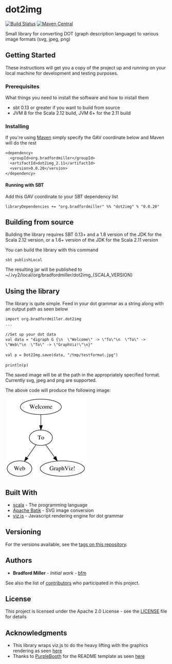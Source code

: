 # dot2img

[![Build Status](https://travis-ci.org/bmiller1009/dot2img.svg?branch=master)](https://travis-ci.org/bmiller1009/dot2img)
[![Maven Central](https://maven-badges.herokuapp.com/maven-central/org.bradfordmiller/dot2img_2.12/badge.svg)](https://maven-badges.herokuapp.com/maven-central/org.bradfordmiller/dot2img_2.12)

Small library for converting DOT (graph description language) to various image formats (svg, jpeg, png)

## Getting Started

These instructions will get you a copy of the project up and running on your local machine for development and testing purposes.

### Prerequisites

What things you need to install the software and how to install them

* sbt 0.13 or greater if you want to build from source
* JVM 8 for the Scala 2.12 build, JVM 6+ for the 2.11 build

### Installing

If you're using [Maven](maven.apache.org) simply specify the GAV coordinate below and Maven will do the rest

```
<dependency>
  <groupId>org.bradfordmiller</groupId>
  <artifactId>dot2img_2.11</artifactId>
  <version>0.0.20</version>
</dependency>
```

#### Running with SBT

Add this GAV coordinate to your SBT dependency list

```
libraryDependencies += "org.bradfordmiller" %% "dot2img" % "0.0.20"
```

## Building from source

Building the library requires SBT 0.13+ and a 1.8 version of the JDK for the Scala 2.12 version, or a 1.6+ version of
the JDK for the Scala 2.11 version

You can build the library with this command
```
sbt publishLocal
```

The resulting jar will be published to ~/.ivy2/local/org/bradfordmiller/dot2img_{SCALA_VERSION}


## Using the library

The library is quite simple.  Feed in your dot grammar as a string along with an output path as seen below

```
import org.bradfordmiller.dot2img
...

//Set up your dot data
val data = "digraph G {\n  \"Welcome\" -> \"To\"\n  \"To\" -> \"Web\"\n  \"To\" -> \"GraphViz!\"\n}"

val p = Dot2Img.save(data, "/tmp/testformat.jpg")

println(p)

```

The saved image will be at the path in the appropriately specified format.  Currently svg, jpeg and png are supported.

The above code will produce the following image:

![Test Graph](https://github.com/bmiller1009/dot2img/blob/master/src/test/resources/testfiles/test.jpeg?raw=true)

## Built With

* [scala](https://www.scala-lang.org/) - The programming language
* [Apache Batik](https://xmlgraphics.apache.org/batik/) - SVG image conversion
* [viz.js](http://www.webgraphviz.com/viz.js) - Javascript rendering engine for dot grammar

## Versioning

For the versions available, see the [tags on this repository](https://github.com/bmiller1009/dot2img/tags). 

## Authors

* **Bradford Miller** - *Initial work* - [bfm](https://github.com/bmiller1009)

See also the list of [contributors](https://github.com/bmiller1009/dot2img/contributors) who participated in this project.

## License

This project is licensed under the Apache 2.0 License - see the [LICENSE](LICENSE) file for details

## Acknowledgments

* This library wraps viz.js to do the heavy lifting with the graphics rendering as seen [here](http://www.webgraphviz.com/viz.js)
* Thanks to [PurpleBooth](https://gist.github.com/PurpleBooth) for the README template as seen [here](https://gist.github.com/PurpleBooth/109311bb0361f32d87a2)
